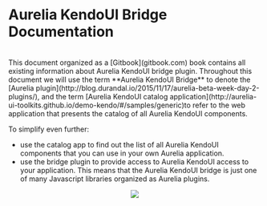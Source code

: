 # Aurelia KendoUI Bridge Documentation

<br>
This document organized as a [Gitbook](gitbook.com) book contains all existing information about Aurelia KendoUI bridge plugin. Throughout this document we will use the term **Aurelia KendoUI Bridge** to denote the [Aurelia plugin](http://blog.durandal.io/2015/11/17/aurelia-beta-week-day-2-plugins/), and the term [Aurelia KendoUI catalog application](http://aurelia-ui-toolkits.github.io/demo-kendo/#/samples/generic)to refer to the web application that presents the catalog of all Aurelia KendoUI components.

To simplify even further: 

- use the catalog app to find out the list of all Aurelia KendoUI components that you can use in your own Aurelia application.
- use the bridge plugin to provide access to Aurelia KendoUI access to your application. This means that the Aurelia KendoUI bridge is just one of many Javascript libraries organized as Aurelia plugins.



<p align=center>
  <img src="https://cloud.githubusercontent.com/assets/2712405/15679959/cf31a6a0-2721-11e6-8ef5-89174beefc70.png"></img>
 <br><br>
</p>

